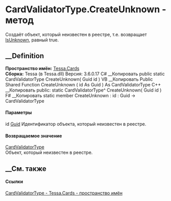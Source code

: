 # CardValidatorType.CreateUnknown - метод
Создаёт объект, который неизвестен в реестре, т.е. возвращает
[IsUnknown](P_Tessa_Cards_CardValidatorType_IsUnknown.htm), равный true.
## __Definition
 **Пространство имён:** [Tessa.Cards](N_Tessa_Cards.htm)  
 **Сборка:** Tessa (в Tessa.dll) Версия: 3.6.0.17
C# __Копировать
     public static CardValidatorType CreateUnknown(
    	Guid id
    )
VB __Копировать
     Public Shared Function CreateUnknown ( 
    	id As Guid
    ) As CardValidatorType
C++ __Копировать
     public:
    static CardValidatorType^ CreateUnknown(
    	Guid id
    )
F# __Копировать
     static member CreateUnknown : 
            id : Guid -> CardValidatorType 
#### Параметры
id [Guid](https://learn.microsoft.com/dotnet/api/system.guid)
    Идентификатор объекта, который неизвестен в реестре.
#### Возвращаемое значение
[CardValidatorType](T_Tessa_Cards_CardValidatorType.htm)  
Объект, который неизвестен в реестре.
##  __См. также
#### Ссылки
[CardValidatorType - ](T_Tessa_Cards_CardValidatorType.htm)
[Tessa.Cards - пространство имён](N_Tessa_Cards.htm)
